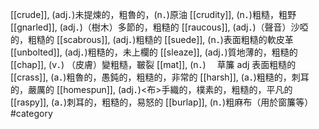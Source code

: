 [[crude]], (adj．)未提煉的，粗魯的，(n．)原油 
[[crudity]], (n．)粗糙，粗野 
[[gnarled]], (adj．)（樹木）多節的，粗糙的 
[[raucous]], (adj．)（聲音）沙啞的，粗糙的 
[[scabrous]], (adj．)粗糙的 
[[suede]], (n．)表面粗糙的軟皮革 
[[unbolted]], (adj．)粗糙的，未上欄的 
[[sleaze]], (adj．)質地薄的，粗糙的 
[[chap]], (v．) （皮膚）變粗糙，皸裂 
[[mat]], (n．)　 草簾 adj 表面粗糙的 
[[crass]], (a．)粗魯的，愚鈍的，粗糙的，非常的 
[[harsh]], (a．)粗糙的，刺耳的，嚴厲的 
[[homespun]], (adj．)<布>手織的，樸素的，粗糙的，平凡的 
[[raspy]], (a．)刺耳的，粗糙的，易怒的 
[[burlap]], (n．)粗麻布（用於窗簾等） 
#category
